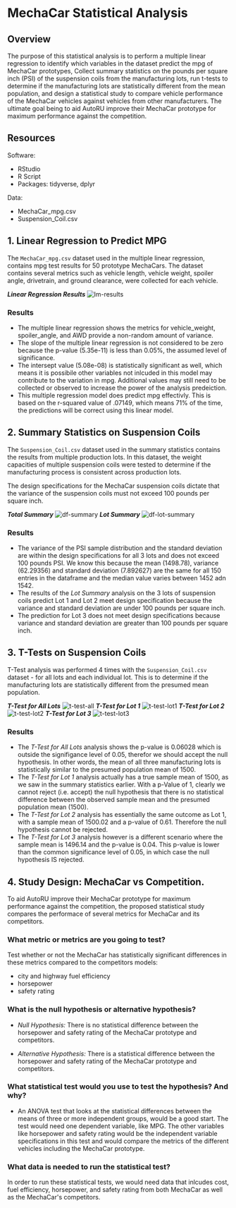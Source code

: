 # MechaCar Statistical Analysis
## Overview
The purpose of this statistical analysis is to perform a multiple linear regression to identify which variables in the dataset predict the mpg of MechaCar prototypes, Collect summary statistics on the pounds per square inch (PSI) of the suspension coils from the manufacturing lots, run t-tests to determine if the manufacturing lots are statistically different from the mean population, and design a statistical study to compare vehicle performance of the MechaCar vehicles against vehicles from other manufacturers. The ultimate goal being to aid AutoRU improve their MechaCar prototype for maximum performance against the competition.

## Resources 
Software:
* RStudio
* R Script
* Packages: tidyverse, dplyr

Data: 
* MechaCar_mpg.csv
* Suspension_Coil.csv

## 1. Linear Regression to Predict MPG
The `MechaCar_mpg.csv` dataset used in the multiple linear regression, contains mpg test results for 50 prototype MechaCars. The dataset contains several metrics such as vehicle length, vehicle weight, spoiler angle, drivetrain, and ground clearance, were collected for each vehicle. 

___Linear Regression Results___
![lm-results](resources/images/lm-script+summary.png)

### Results
* The multiple linear regression shows the metrics for vehicle_weight, spoiler_angle, and AWD provide a non-random amount of variance.  
* The slope of the multiple linear regression is not considered to be zero because the p-value (5.35e-11) is less than 0.05%, the assumed level of significance. 
* The intersept value (5.08e-08) is statistically significant as well, which means it is possibile other variables not inlcuded in this model may contribute to the variation in mpg. Additional values may still need to be collected or observed to increase the power of the analysis predeiction. 
* This multiple regression model does predict mpg effectivly.  This is based on the r-squared value of .07149, which means 71% of the time, the predictions will be correct using this linear model.

## 2. Summary Statistics on Suspension Coils
The `Suspension_Coil.csv` dataset used in the summary statistics contains the results from multiple production lots. In this dataset, the weight capacities of multiple suspension coils were tested to determine if the manufacturing process is consistent across production lots.

The design specifications for the MechaCar suspension coils dictate that the variance of the suspension coils must not exceed 100 pounds per square inch. 

___Total Summary___
![df-summary](resources/images/df-total-summary.png)
___Lot Summary___
![df-lot-summary](resources/images/df-lot-summary.png)
### Results 
* The variance of the PSI sample distribution and the standard deviation are within the design specifications for all 3 lots and does not exceed 100 pounds PSI.  We know this because the mean (1498.78), variance (62.29356) and standard deviation (7.892627) are the same for all 150 entries in the dataframe and the median value varies between 1452 adn 1542.
* The results of the *Lot Summary* analysis on the 3 lots of suspension coils predict Lot 1 and Lot 2 meet design specification because the variance and standard deviation are under 100 pounds per square inch. 
* The prediction for Lot 3 does not meet design specifications because variance and standard deviation are greater than 100 pounds per square inch.

## 3. T-Tests on Suspension Coils
T-Test analysis was performed 4 times with the `Suspension_Coil.csv` dataset - for all lots and each individual lot. This is to determine if the manufacturing lots are statistically different from the presumed mean population.

___T-Test for All Lots___
![t-test-all](resources/images/ttest-all.png)
___T-Test for Lot 1___
![t-test-lot1](resources/images/ttest-lot1.png)
___T-Test for Lot 2___
![t-test-lot2](resources/images/ttest-lot2.png)
___T-Test for Lot 3___
![t-test-lot3](resources/images/ttest-lot3.png)

### Results 
* The _T-Test for All Lots_ analysis shows the p-value is 0.06028 which is outside the signifigance level of 0.05,  therefor we should accept the null hypothesis. In other words, the mean of all three manufacturing lots is statistically similar to the presumed population mean of 1500.
* The _T-Test for Lot 1_ analysis actually has a true sample mean of 1500, as we saw in the summary statistics earlier. With a p-Value of 1, clearly we cannot reject (i.e. accept) the null hypothesis that there is no statistical difference between the observed sample mean and the presumed population mean (1500).
* The _T-Test for Lot 2_ analysis has essentially the same outcome as Lot 1,  with a sample mean of 1500.02 and a p-value of 0.61. Therefore the null hypothesis cannot be rejected.
* The _T-Test for Lot 3_ analysis however is a different scenario where the sample mean is 1496.14 and the p-value is 0.04.  This p-value is lower than the common significance level of 0.05, in which case the null hypothesis IS rejected.

## 4. Study Design: MechaCar vs Competition.
To aid AutoRU improve their MechaCar prototype for maximum performance against the competition, the proposed statistical study compares the performace of several metrics for MechaCar and its competitors.

### __What metric or metrics are you going to test?__
 Test whether or not the MechaCar has statistically significant differences in these metrics compared to the competitors models:
* city and highway fuel efficiency
* horsepower
* safety rating

### __What is the null hypothesis or alternative hypothesis?__

* _Null Hypothesis:_  There is no statistical difference between the horsepower and safety rating of the MechaCar prototype and competitors.

* _Alternative Hypothesis:_ There is a statistical difference between the horsepower and safety rating of the MechaCar prototype and competitors.
### __What statistical test would you use to test the hypothesis? And why?__
* An ANOVA test that looks at the statistical differences between the means of three or more independent groups, would be a good start. The test would need one dependent variable, like MPG. The other variables like horsepower and safety rating would be the independent variable specifications in this test and would compare the metrics of the different vehicles including the MechaCar prototype.
  
### __What data is needed to run the statistical test?__
In order to run these statistical tests, we would need data that inlcudes cost, fuel efficiency, horsepower, and safety rating from both MechaCar as well as the MechaCar's competitors.
